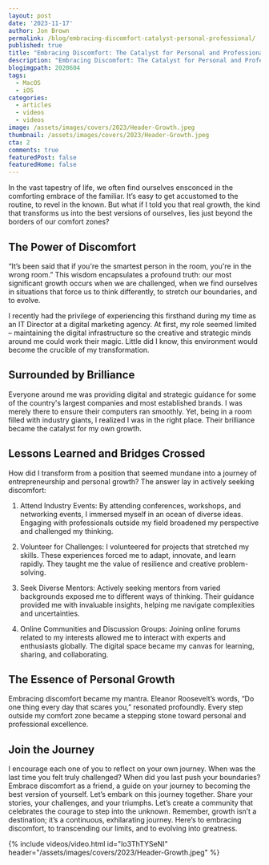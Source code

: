 ```yaml
---
layout: post
date: '2023-11-17'
author: Jon Brown
permalink: /blog/embracing-discomfort-catalyst-personal-professional/
published: true
title: "Embracing Discomfort: The Catalyst for Personal and Professional Growth"
description: "Embracing Discomfort: The Catalyst for Personal and Professional Growth"
blogimgpath: 2020604
tags:
  - MacOS
  - iOS
categories:
  - articles
  - videos
  - videos
image: /assets/images/covers/2023/Header-Growth.jpeg
thumbnail: /assets/images/covers/2023/Header-Growth.jpeg
cta: 2
comments: true
featuredPost: false
featuredHome: false
---
```

In the vast tapestry of life, we often find ourselves ensconced in the comforting embrace of the familiar. It’s easy to get accustomed to the routine, to revel in the known. But what if I told you that real growth, the kind that transforms us into the best versions of ourselves, lies just beyond the borders of our comfort zones?

## The Power of Discomfort
“It’s been said that if you're the smartest person in the room, you're in the wrong room.” This wisdom encapsulates a profound truth: our most significant growth occurs when we are challenged, when we find ourselves in situations that force us to think differently, to stretch our boundaries, and to evolve.

I recently had the privilege of experiencing this firsthand during my time as an IT Director at a digital marketing agency. At first, my role seemed limited – maintaining the digital infrastructure so the creative and strategic minds around me could work their magic. Little did I know, this environment would become the crucible of my transformation.

## Surrounded by Brilliance
Everyone around me was providing digital and strategic guidance for some of the country's largest companies and most established brands. I was merely there to ensure their computers ran smoothly. Yet, being in a room filled with industry giants, I realized I was in the right place. Their brilliance became the catalyst for my own growth.

## Lessons Learned and Bridges Crossed

How did I transform from a position that seemed mundane into a journey of entrepreneurship and personal growth? The answer lay in actively seeking discomfort:

1. Attend Industry Events:
By attending conferences, workshops, and networking events, I immersed myself in an ocean of diverse ideas. Engaging with professionals outside my field broadened my perspective and challenged my thinking.

2. Volunteer for Challenges:
I volunteered for projects that stretched my skills. These experiences forced me to adapt, innovate, and learn rapidly. They taught me the value of resilience and creative problem-solving.

3. Seek Diverse Mentors:
Actively seeking mentors from varied backgrounds exposed me to different ways of thinking. Their guidance provided me with invaluable insights, helping me navigate complexities and uncertainties.

4. Online Communities and Discussion Groups:
Joining online forums related to my interests allowed me to interact with experts and enthusiasts globally. The digital space became my canvas for learning, sharing, and collaborating.

## The Essence of Personal Growth
Embracing discomfort became my mantra. Eleanor Roosevelt’s words, “Do one thing every day that scares you,” resonated profoundly. Every step outside my comfort zone became a stepping stone toward personal and professional excellence.

## Join the Journey
I encourage each one of you to reflect on your own journey. When was the last time you felt truly challenged? When did you last push your boundaries? Embrace discomfort as a friend, a guide on your journey to becoming the best version of yourself.
Let’s embark on this journey together. Share your stories, your challenges, and your triumphs. Let’s create a community that celebrates the courage to step into the unknown. Remember, growth isn’t a destination; it’s a continuous, exhilarating journey.
Here’s to embracing discomfort, to transcending our limits, and to evolving into greatness.

{% include videos/video.html id="lo3ThTYSeNI" header="/assets/images/covers/2023/Header-Growth.jpeg" %}
